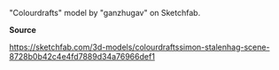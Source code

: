 "Colourdrafts" model by "ganzhugav" on Sketchfab.

**Source**

https://sketchfab.com/3d-models/colourdraftssimon-stalenhag-scene-8728b0b42c4e4fd7889d34a76966def1
